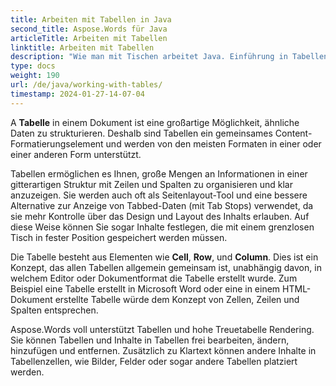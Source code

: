 ```yaml
---
title: Arbeiten mit Tabellen in Java
second_title: Aspose.Words für Java
articleTitle: Arbeiten mit Tabellen
linktitle: Arbeiten mit Tabellen
description: "Wie man mit Tischen arbeitet Java. Einführung in Tabellenknotenkonzepte in Aspose.Words für Java."
type: docs
weight: 190
url: /de/java/working-with-tables/
timestamp: 2024-01-27-14-07-04
---
```


A **Tabelle** in einem Dokument ist eine großartige Möglichkeit, ähnliche Daten zu strukturieren. Deshalb sind Tabellen ein gemeinsames Content-Formatierungselement und werden von den meisten Formaten in einer oder einer anderen Form unterstützt.

Tabellen ermöglichen es Ihnen, große Mengen an Informationen in einer gitterartigen Struktur mit Zeilen und Spalten zu organisieren und klar anzuzeigen. Sie werden auch oft als Seitenlayout-Tool und eine bessere Alternative zur Anzeige von Tabbed-Daten (mit Tab Stops) verwendet, da sie mehr Kontrolle über das Design und Layout des Inhalts erlauben. Auf diese Weise können Sie sogar Inhalte festlegen, die mit einem grenzlosen Tisch in fester Position gespeichert werden müssen.

Die Tabelle besteht aus Elementen wie **Cell**, **Row**, und **Column**. Dies ist ein Konzept, das allen Tabellen allgemein gemeinsam ist, unabhängig davon, in welchem Editor oder Dokumentformat die Tabelle erstellt wurde. Zum Beispiel eine Tabelle erstellt in Microsoft Word oder eine in einem HTML-Dokument erstellte Tabelle würde dem Konzept von Zellen, Zeilen und Spalten entsprechen.

Aspose.Words voll unterstützt Tabellen und hohe Treuetabelle Rendering. Sie können Tabellen und Inhalte in Tabellen frei bearbeiten, ändern, hinzufügen und entfernen. Zusätzlich zu Klartext können andere Inhalte in Tabellenzellen, wie Bilder, Felder oder sogar andere Tabellen platziert werden.
